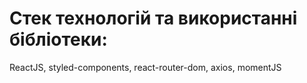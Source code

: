 # Стек технологій та використанні бібліотеки:
ReactJS, styled-components, react-router-dom, axios, momentJS

